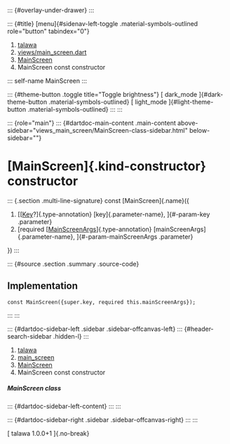 ::: {#overlay-under-drawer}
:::

::: {#title}
[menu]{#sidenav-left-toggle .material-symbols-outlined role="button"
tabindex="0"}

1.  [talawa](../../index.html)
2.  [views/main_screen.dart](../../views_main_screen/)
3.  [MainScreen](../../views_main_screen/MainScreen-class.html)
4.  MainScreen const constructor

::: self-name
MainScreen
:::

::: {#theme-button .toggle title="Toggle brightness"}
[ dark_mode ]{#dark-theme-button .material-symbols-outlined} [
light_mode ]{#light-theme-button .material-symbols-outlined}
:::
:::

::: {role="main"}
::: {#dartdoc-main-content .main-content above-sidebar="views_main_screen/MainScreen-class-sidebar.html" below-sidebar=""}
<div>

# [MainScreen]{.kind-constructor} constructor

</div>

::: {.section .multi-line-signature}
const [MainScreen]{.name}({

1.  [[[Key](https://api.flutter.dev/flutter/foundation/Key-class.html)?]{.type-annotation}
    [key]{.parameter-name}, ]{#-param-key .parameter}
2.  [required
    [[MainScreenArgs](../../models_mainscreen_navigation_args/MainScreenArgs-class.html)]{.type-annotation}
    [mainScreenArgs]{.parameter-name}, ]{#-param-mainScreenArgs
    .parameter}

})
:::

::: {#source .section .summary .source-code}
## Implementation

``` language-dart
const MainScreen({super.key, required this.mainScreenArgs});
```
:::
:::

::: {#dartdoc-sidebar-left .sidebar .sidebar-offcanvas-left}
::: {#header-search-sidebar .hidden-l}
:::

1.  [talawa](../../index.html)
2.  [main_screen](../../views_main_screen/)
3.  [MainScreen](../../views_main_screen/MainScreen-class.html)
4.  MainScreen const constructor

##### MainScreen class

::: {#dartdoc-sidebar-left-content}
:::
:::

::: {#dartdoc-sidebar-right .sidebar .sidebar-offcanvas-right}
:::
:::

[ talawa 1.0.0+1 ]{.no-break}
